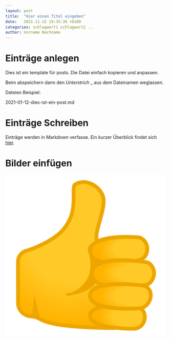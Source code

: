 ```yaml
---
layout: post
title:  "Hier einen Titel eingeben"
date:   2021-11-22 19:35:36 +0100
categories: schlagwort1 schlagwort2 ...
author: Vorname Nachname
---
```


# Einträge anlegen

Dies ist ein template für posts. Die Datei einfach kopieren und anpassen.

Beim abspeichern dann den *Unterstrich* _ aus dem Dateinamen weglassen.

Dateien Beispiel:

2021-01-12-dies-ist-ein-post.md

# Einträge Schreiben

Einträge werden in Markdown verfasse. Ein kurzer Überblick findet sich
[hier](https://github.com/adam-p/markdown-here/wiki/Markdown-Cheatsheet).

# Bilder einfügen

![](/assets/img/thumb_up.png)

